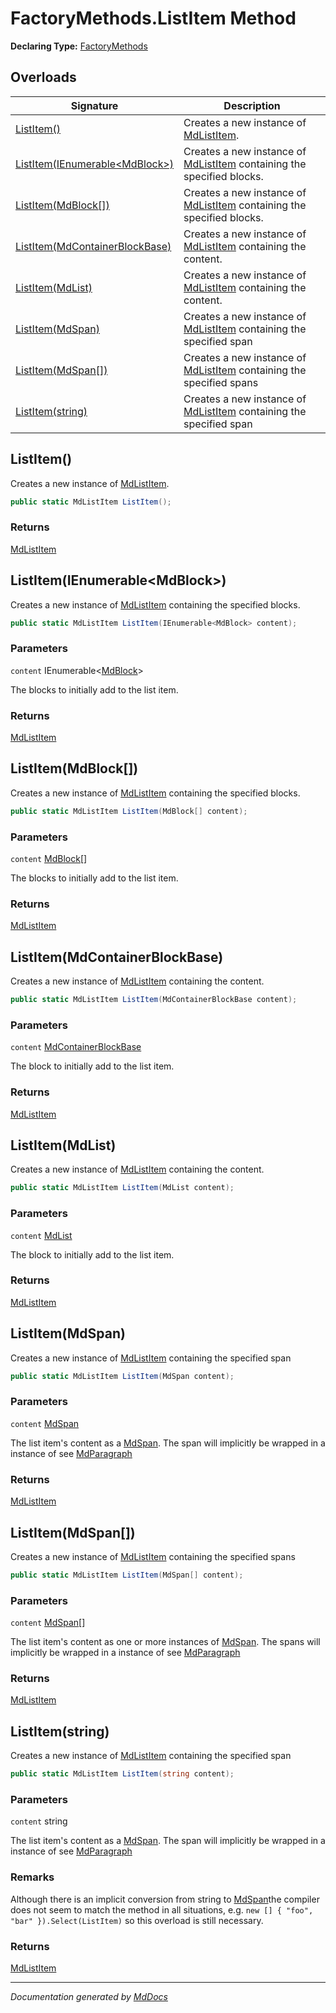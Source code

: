 ﻿# FactoryMethods.ListItem Method

**Declaring Type:** [FactoryMethods](../index.md)

## Overloads

| Signature                                                       | Description                                                                                        |
| --------------------------------------------------------------- | -------------------------------------------------------------------------------------------------- |
| [ListItem()](#listitem)                                         | Creates a new instance of [MdListItem](../../MdListItem/index.md).                                 |
| [ListItem(IEnumerable\<MdBlock\>)](#listitemienumerablemdblock) | Creates a new instance of [MdListItem](../../MdListItem/index.md) containing the specified blocks. |
| [ListItem(MdBlock\[\])](#listitemmdblock)                       | Creates a new instance of [MdListItem](../../MdListItem/index.md) containing the specified blocks. |
| [ListItem(MdContainerBlockBase)](#listitemmdcontainerblockbase) | Creates a new instance of [MdListItem](../../MdListItem/index.md) containing the content.          |
| [ListItem(MdList)](#listitemmdlist)                             | Creates a new instance of [MdListItem](../../MdListItem/index.md) containing the content.          |
| [ListItem(MdSpan)](#listitemmdspan)                             | Creates a new instance of [MdListItem](../../MdListItem/index.md) containing the specified span    |
| [ListItem(MdSpan\[\])](#listitemmdspan)                         | Creates a new instance of [MdListItem](../../MdListItem/index.md) containing the specified spans   |
| [ListItem(string)](#listitemstring)                             | Creates a new instance of [MdListItem](../../MdListItem/index.md) containing the specified span    |

## ListItem()

Creates a new instance of [MdListItem](../../MdListItem/index.md).

```csharp
public static MdListItem ListItem();
```

### Returns

[MdListItem](../../MdListItem/index.md)

## ListItem(IEnumerable\<MdBlock\>)

Creates a new instance of [MdListItem](../../MdListItem/index.md) containing the specified blocks.

```csharp
public static MdListItem ListItem(IEnumerable<MdBlock> content);
```

### Parameters

`content`  IEnumerable\<[MdBlock](../../MdBlock/index.md)\>

The blocks to initially add to the list item.

### Returns

[MdListItem](../../MdListItem/index.md)

## ListItem(MdBlock\[\])

Creates a new instance of [MdListItem](../../MdListItem/index.md) containing the specified blocks.

```csharp
public static MdListItem ListItem(MdBlock[] content);
```

### Parameters

`content`  [MdBlock](../../MdBlock/index.md)\[\]

The blocks to initially add to the list item.

### Returns

[MdListItem](../../MdListItem/index.md)

## ListItem(MdContainerBlockBase)

Creates a new instance of [MdListItem](../../MdListItem/index.md) containing the content.

```csharp
public static MdListItem ListItem(MdContainerBlockBase content);
```

### Parameters

`content`  [MdContainerBlockBase](../../MdContainerBlockBase/index.md)

The block to initially add to the list item.

### Returns

[MdListItem](../../MdListItem/index.md)

## ListItem(MdList)

Creates a new instance of [MdListItem](../../MdListItem/index.md) containing the content.

```csharp
public static MdListItem ListItem(MdList content);
```

### Parameters

`content`  [MdList](../../MdList/index.md)

The block to initially add to the list item.

### Returns

[MdListItem](../../MdListItem/index.md)

## ListItem(MdSpan)

Creates a new instance of [MdListItem](../../MdListItem/index.md) containing the specified span

```csharp
public static MdListItem ListItem(MdSpan content);
```

### Parameters

`content`  [MdSpan](../../MdSpan/index.md)

The list item's content as a [MdSpan](../../MdSpan/index.md).  The span will implicitly be wrapped in a instance of see [MdParagraph](../../MdParagraph/index.md)

### Returns

[MdListItem](../../MdListItem/index.md)

## ListItem(MdSpan\[\])

Creates a new instance of [MdListItem](../../MdListItem/index.md) containing the specified spans

```csharp
public static MdListItem ListItem(MdSpan[] content);
```

### Parameters

`content`  [MdSpan](../../MdSpan/index.md)\[\]

The list item's content as one or more instances of [MdSpan](../../MdSpan/index.md).  The spans will implicitly be wrapped in a instance of see [MdParagraph](../../MdParagraph/index.md)

### Returns

[MdListItem](../../MdListItem/index.md)

## ListItem(string)

Creates a new instance of [MdListItem](../../MdListItem/index.md) containing the specified span

```csharp
public static MdListItem ListItem(string content);
```

### Parameters

`content`  string

The list item's content as a [MdSpan](../../MdSpan/index.md).  The span will implicitly be wrapped in a instance of see [MdParagraph](../../MdParagraph/index.md)

### Remarks

Although there is an implicit conversion from string to [MdSpan](../../MdSpan/index.md)the compiler does not seem to match the method in all situations, e.g. `new [] { "foo", "bar" }).Select(ListItem)` so this overload is still necessary.

### Returns

[MdListItem](../../MdListItem/index.md)

___

*Documentation generated by [MdDocs](https://github.com/ap0llo/mddocs)*
